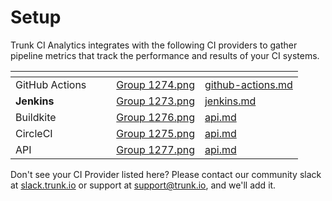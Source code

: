# Setup

Trunk CI Analytics integrates with the following CI providers to gather pipeline metrics that track the performance and results of your CI systems.&#x20;

<table data-column-title-hidden data-view="cards"><thead><tr><th></th><th data-hidden></th><th data-hidden></th><th data-hidden data-card-cover data-type="files"></th><th data-hidden data-card-target data-type="content-ref"></th></tr></thead><tbody><tr><td>GitHub Actions</td><td></td><td></td><td><a href="../Group 1274.png">Group 1274.png</a></td><td><a href="github-actions.md">github-actions.md</a></td></tr><tr><td><strong>Jenkins</strong></td><td></td><td></td><td><a href="../Group 1273.png">Group 1273.png</a></td><td><a href="jenkins.md">jenkins.md</a></td></tr><tr><td>Buildkite</td><td></td><td></td><td><a href="../Group 1276.png">Group 1276.png</a></td><td><a href="api.md">api.md</a></td></tr><tr><td>CircleCI</td><td></td><td></td><td><a href="../Group 1275.png">Group 1275.png</a></td><td><a href="api.md">api.md</a></td></tr><tr><td>API</td><td></td><td></td><td><a href="../Group 1277.png">Group 1277.png</a></td><td><a href="api.md">api.md</a></td></tr></tbody></table>

Don't see your CI Provider listed here? Please contact our community slack at [slack.trunk.io](https://slack.trunk.io) or support at [support@trunk.io](mailto:support@trunk.io), and we'll add it.
